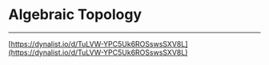 # Algebraic Topology

---

[https://dynalist.io/d/TuLVW-YPC5Uk6ROSswsSXV8L](https://dynalist.io/d/TuLVW-YPC5Uk6ROSswsSXV8L)